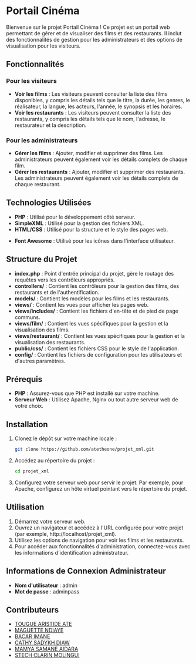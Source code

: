 # Portail Cinéma

Bienvenue sur le projet Portail Cinéma ! Ce projet est un portail web permettant de gérer et de visualiser des films et des restaurants. Il inclut des fonctionnalités de gestion pour les administrateurs et des options de visualisation pour les visiteurs.

## Fonctionnalités

### Pour les visiteurs

- **Voir les films** : Les visiteurs peuvent consulter la liste des films disponibles, y compris les détails tels que le titre, la durée, les genres, le réalisateur, la langue, les acteurs, l'année, le synopsis et les horaires.
- **Voir les restaurants** : Les visiteurs peuvent consulter la liste des restaurants, y compris les détails tels que le nom, l'adresse, le restaurateur et la description.

### Pour les administrateurs

- **Gérer les films** : Ajouter, modifier et supprimer des films. Les administrateurs peuvent également voir les détails complets de chaque film.
- **Gérer les restaurants** : Ajouter, modifier et supprimer des restaurants. Les administrateurs peuvent également voir les détails complets de chaque restaurant.

## Technologies Utilisées

- **PHP** : Utilisé pour le développement côté serveur.
- **SimpleXML** : Utilisé pour la gestion des fichiers XML.
- **HTML/CSS** : Utilisé pour la structure et le style des pages web.
<!-- - **JavaScript** : Peut être utilisé pour des interactions dynamiques (non couvert dans ce projet). -->
- **Font Awesome** : Utilisé pour les icônes dans l'interface utilisateur.

## Structure du Projet

- **index.php** : Point d'entrée principal du projet, gère le routage des requêtes vers les contrôleurs appropriés.
- **controllers/** : Contient les contrôleurs pour la gestion des films, des restaurants et de l'authentification.
- **models/** : Contient les modèles pour les films et les restaurants.
- **views/** : Contient les vues pour afficher les pages web.
- **views/includes/** : Contient les fichiers d'en-tête et de pied de page communs.
- **views/film/** : Contient les vues spécifiques pour la gestion et la visualisation des films.
- **views/restaurant/** : Contient les vues spécifiques pour la gestion et la visualisation des restaurants.
- **public/css/** : Contient les fichiers CSS pour le style de l'application.
- **config/** : Contient les fichiers de configuration pour les utilisateurs et d'autres paramètres.

## Prérequis

- **PHP** : Assurez-vous que PHP est installé sur votre machine.
- **Serveur Web** : Utilisez Apache, Nginx ou tout autre serveur web de votre choix.

## Installation

1. Clonez le dépôt sur votre machine locale :
   ```sh
   git clone https://github.com/atetheone/projet_xml.git
   ```
2. Accédez au répertoire du projet :
   ```sh
   cd projet_xml
   ```
3. Configurez votre serveur web pour servir le projet. Par exemple, pour Apache, configurez un hôte virtuel pointant vers le répertoire du projet.

## Utilisation

1. Démarrez votre serveur web.
2. Ouvrez un navigateur et accédez à l'URL configurée pour votre projet (par exemple, http://localhost/projet_xml).
3. Utilisez les options de navigation pour voir les films et les restaurants.
4. Pour accéder aux fonctionnalités d'administration, connectez-vous avec les informations d'identification administrateur.

## Informations de Connexion Administrateur

- **Nom d'utilisateur** : admin
- **Mot de passe** : adminpass


## Contributeurs

- [TOUGUE ARISTIDE ATE](https://github.com/atetheone) 
- [MAGUETTE NDIAYE](https://github.com/onlyMaguette)
- [BACAR IMANE](https://github.com/username3)
- [CATHY SADYKH DIAW](https://github.com/username4)
- [MAMYA SAMANE AIDARA](https://github.com/username4)
- [STECH CLARIN MOLINGUI](https://github.com/username4)


